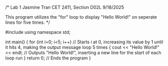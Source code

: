 /* 
Lab 1
Jasmine Tran
CET 2411, Section D02L
9/18/2025

This program utilizes the "for" loop to display "Hello World!" on seperate lines for five times. 
*/

#include <iostream>
using namespace std;

int main() {
    for (int i=0; i<5; i++) // Starts i at 0, increasing its value by 1 until it hits 4, making the output message loop 5 times
    {
    cout << "Hello World!" << endl; // Outputs "Hello World!", inserting a new line for the start of each loop run
    }
    return 0; // Ends the program
}

